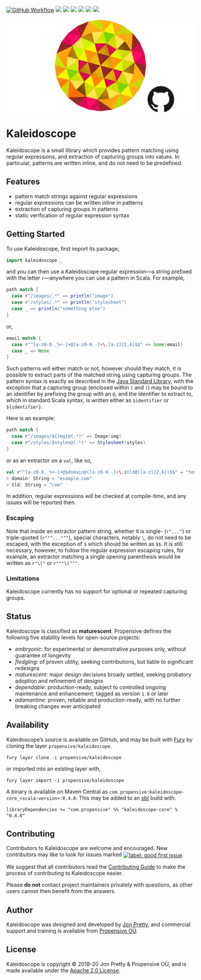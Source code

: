 [<img alt="GitHub Workflow" src="https://img.shields.io/github/workflow/status/propensive/kaleidoscope/Build/master?style=for-the-badge" height="24">](https://github.com/propensive/kaleidoscope/actions)
[<img src="https://img.shields.io/badge/gitter-discuss-f00762?style=for-the-badge" height="24">](https://gitter.im/propensive/kaleidoscope)
[<img src="https://img.shields.io/discord/633198088311537684?color=8899f7&label=DISCORD&style=for-the-badge" height="24">](https://discord.gg/CHCPjERybv)
[<img src="https://img.shields.io/matrix/propensive.kaleidoscope:matrix.org?label=MATRIX&color=0dbd8b&style=for-the-badge" height="24">](https://app.element.io/#/room/#propensive.kaleidoscope:matrix.org)
[<img src="https://img.shields.io/twitter/follow/propensive?color=%2300acee&label=TWITTER&style=for-the-badge" height="24">](https://twitter.com/propensive)
[<img src="https://img.shields.io/maven-central/v/com.propensive/kaleidoscope-core_2.12?color=2465cd&style=for-the-badge" height="24">](https://search.maven.org/artifact/com.propensive/kaleidoscope-core_2.12)
[<img src="https://img.shields.io/badge/vent-propensive%2Fkaleidoscope-f05662?style=for-the-badge" height="24">](https://vent.dev)

<img src="/doc/images/github.png" valign="middle">

# Kaleidoscope

Kaleidoscope is a small library which provides pattern matching using regular expressions, and extraction of capturing groups into values. In particular, patterns are written inline, and do not need to be predefined.

## Features

- pattern match strings against regular expressions
- regular expressions can be written inline in patterns
- extraction of capturing groups in patterns
- static verification of regular expression syntax


## Getting Started

To use Kaleidoscope, first import its package,
```scala
import kaleidoscope._
```

and you can then use a Kaleidoscope regular expression—a string prefixed with
the letter `r`—anywhere you can use a pattern in Scala. For example,
```scala
path match {
  case r"/images/.*" => println("image")
  case r"/styles/.*" => println("stylesheet")
  case _ => println("something else")
}
```
or,
```scala
email match {
  case r"^[a-z0-9._%+-]+@[a-z0-9.-]+\.[a-z]{2,6}$$" => Some(email)
  case _ => None
}
```

Such patterns will either match or not, however should they match, it is
possible to extract parts of the matched string using capturing groups. The
pattern syntax is exactly as described in the [Java Standard
Library](https://docs.oracle.com/javase/7/docs/api/java/util/regex/Pattern.html),
with the exception that a capturing group (enclosed within `(` and `)`) may be
bound to an identifier by prefixing the group with an `@`, and the identifier
to extract to, which in standard Scala syntax, is written either as
`$identifier` or `${identifier}`.

Here is an example:
```scala
path match {
  case r"/images/${img}@(.*)" => Image(img)
  case r"/styles/$styles@(.*)" => Stylesheet(styles)
}
```

or as an extractor on a `val`, like so,
```scala
val r"^[a-z0-9._%+-]+@$domain@([a-z0-9.-]+\.$tld@([a-z]{2,6})$$" = "test@example.com"
> domain: String = "example.com"
> tld: String = "com"
```

In addition, regular expressions will be checked at compile-time, and any
issues will be reported then.

### Escaping

Note that inside an extractor pattern string, whether it is single- (`r"..."`)
or triple-quoted (`r"""..."""`), special characters, notably `\`, do not need
to be escaped, with the exception of `$` which should be written as `$$`. It is
still necessary, however, to follow the regular expression escaping rules, for
example, an extractor matching a single opening parenthesis would be written as
`r"\("` or `r"""\("""`.

### Limitations

Kaleidoscope currently has no support for optional or repeated capturing
groups.


## Status

Kaleidoscope is classified as __maturescent__. Propensive defines the following five stability levels for open-source projects:

- _embryonic_: for experimental or demonstrative purposes only, without guarantee of longevity
- _fledgling_: of proven utility, seeking contributions, but liable to significant redesigns
- _maturescent_: major design decisions broady settled, seeking probatory adoption and refinement of designs
- _dependable_: production-ready, subject to controlled ongoing maintenance and enhancement; tagged as version `1.0` or later
- _adamantine_: proven, reliable and production-ready, with no further breaking changes ever anticipated

## Availability

Kaleidoscope&rsquo;s source is available on GitHub, and may be built with [Fury](https://github.com/propensive/fury) by
cloning the layer `propensive/kaleidoscope`.
```
fury layer clone -i propensive/kaleidoscope
```
or imported into an existing layer with,
```
fury layer import -i propensive/kaleidoscope
```
A binary is available on Maven Central as `com.propensive:kaleidoscope-core_<scala-version>:0.4.0`. This may be added
to an [sbt](https://www.scala-sbt.org/) build with:
```
libraryDependencies += "com.propensive" %% "kaleidoscope-core" % "0.4.0"
```

## Contributing

Contributors to Kaleidoscope are welcome and encouraged. New contributors may like to look for issues marked
<a href="https://github.com/propensive/kaleidoscope/labels/good%20first%20issue"><img alt="label: good first issue"
src="https://img.shields.io/badge/-good%20first%20issue-67b6d0.svg" valign="middle"></a>.

We suggest that all contributors read the [Contributing Guide](/contributing.md) to make the process of
contributing to Kaleidoscope easier.

Please __do not__ contact project maintainers privately with questions, as other users cannot then benefit from
the answers.

## Author

Kaleidoscope was designed and developed by [Jon Pretty](https://twitter.com/propensive), and commercial support and
training is available from [Propensive O&Uuml;](https://propensive.com/).



## License

Kaleidoscope is copyright &copy; 2018-20 Jon Pretty & Propensive O&Uuml;, and is made available under the
[Apache 2.0 License](/license.md).
